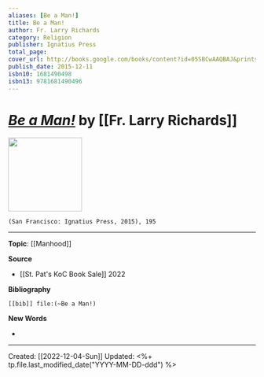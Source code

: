```yaml
---
aliases: [Be a Man!]
title: Be a Man!
author: Fr. Larry Richards
category: Religion
publisher: Ignatius Press
total_page: 
cover_url: http://books.google.com/books/content?id=05SBCwAAQBAJ&printsec=frontcover&img=1&zoom=1&edge=curl&source=gbs_api
publish_date: 2015-12-11
isbn10: 1681490498
isbn13: 9781681490496
---
```

# *[Be a Man!]()* by [[Fr. Larry Richards]]

<img src="http://books.google.com/books/content?id=05SBCwAAQBAJ&printsec=frontcover&img=1&zoom=1&edge=curl&source=gbs_api" width=150>

`(San Francisco: Ignatius Press, 2015), 195`



--- 
**Topic**: [[Manhood]]

**Source**
- [[St. Pat's KoC Book Sale]] 2022


**Bibliography**

```query
[[bib]] file:(~Be a Man!)
```
 

**New Words**

- 

---
Created: [[2022-12-04-Sun]]
Updated: <%+ tp.file.last_modified_date("YYYY-MM-DD-ddd") %>



